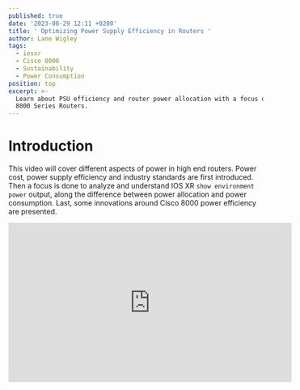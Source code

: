 ```yaml
---
published: true
date: '2023-08-29 12:11 +0200'
title: ' Optimizing Power Supply Efficiency in Routers '
author: Lane Wigley
tags:
  - iosxr
  - Cisco 8000
  - Sustainability
  - Power Consumption
position: top
excerpt: >-
  Learn about PSU efficiency and router power allocation with a focus on Cisco's
  8000 Series Routers.
---
```

# Introduction

This video will cover different aspects of power in high end routers.
Power cost, power supply efficiency and industry standards are first introduced. Then a focus is done to analyze and understand IOS XR <code>show environment power</code> output, along the difference between power allocation and power consumption. Last, some innovations around Cisco 8000 power efficiency are presented.

<iframe width="560" height="315" src="https://www.youtube.com/embed/9bF0Ofo5H7Y?si=SCQfwivPHLASHyYn" title="YouTube video player" frameborder="0" allow="accelerometer; autoplay; clipboard-write; encrypted-media; gyroscope; picture-in-picture; web-share" allowfullscreen></iframe>
